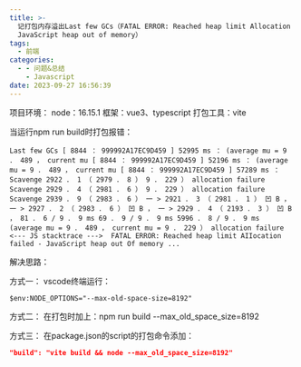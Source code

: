 ```yaml
---
title: >-
  记打包内存溢出Last few GCs（FATAL ERROR: Reached heap limit Allocation failed -
  JavaScript heap out of memory）
tags:
  - 前端
categories:
  - - 问题&总结
    - Javascript
date: 2023-09-27 16:56:39
---
```


项目环境：
node：16.15.1
框架：vue3、typescript
打包工具：vite

当运行npm run build时打包报错：

```shell
Last few GCs [ 8844 ： 999992A17EC9D459 ] 52995 ms ： (average mu = 9 ． 489 ， current mu [ 8844 ： 999992A17EC9D459 ] 52196 ms ： (average mu = 9 ． 489 ， current mu [ 8844 ： 999992A17EC9D459 ] 57289 ms ： Scavenge 2922 ． 1 （ 2979 ． 8 ） 9 ． 229 ） allocation failure Scavenge 2929 ． 4 （ 2981 ． 6 ） 9 ． 229 ） allocation failure Scavenge 2939 ． 9 （ 2983 ． 6 ） 一 > 2921 ． 3 （ 2981 ． 1 ） 凹 B ， 一 > 2927 ． 2 （ 2983 ． 6 ） 凹 B ， 一 > 2929 ． 4 （ 2193 ． 3 ） 凹 B ， 81 ． 6 / 9 ． 9 ms 69 ． 9 / 9 ． 9 ms 5996 ． 8 / 9 ． 9 ms (average mu = 9 ． 489 ， current mu = 9 ． 229 ） allocation failure 
<--- JS stacktrace --->  FATAL ERROR: Reached heap limit AIIocation failed - JavaScript heap out Of memory ...
```

解决思路：

方式一：
vscode终端运行：

```node
$env:NODE_OPTIONS="--max-old-space-size=8192"
```

方式二：
在打包时加上：npm run build --max_old_space_size=8192

方式三：
在package.json的script的打包命令添加：

```json
"build": "vite build && node --max_old_space_size=8192"
```